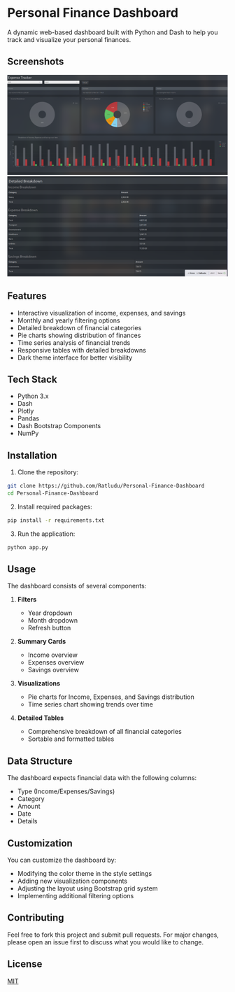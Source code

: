 # Personal Finance Dashboard

A dynamic web-based dashboard built with Python and Dash to help you track and visualize your personal finances.

## Screenshots

![Overview](Overview.png)
![Detailed](detailed.png)

## Features

- Interactive visualization of income, expenses, and savings
- Monthly and yearly filtering options
- Detailed breakdown of financial categories
- Pie charts showing distribution of finances
- Time series analysis of financial trends
- Responsive tables with detailed breakdowns
- Dark theme interface for better visibility

## Tech Stack

- Python 3.x
- Dash
- Plotly
- Pandas
- Dash Bootstrap Components
- NumPy

## Installation

1. Clone the repository:
```bash
git clone https://github.com/Ratludu/Personal-Finance-Dashboard
cd Personal-Finance-Dashboard
```

2. Install required packages:
```bash
pip install -r requirements.txt
```

3. Run the application:
```bash
python app.py
```

## Usage

The dashboard consists of several components:

1. **Filters**
   - Year dropdown
   - Month dropdown
   - Refresh button

2. **Summary Cards**
   - Income overview
   - Expenses overview
   - Savings overview

3. **Visualizations**
   - Pie charts for Income, Expenses, and Savings distribution
   - Time series chart showing trends over time

4. **Detailed Tables**
   - Comprehensive breakdown of all financial categories
   - Sortable and formatted tables

## Data Structure

The dashboard expects financial data with the following columns:
- Type (Income/Expenses/Savings)
- Category
- Amount
- Date
- Details

## Customization

You can customize the dashboard by:
- Modifying the color theme in the style settings
- Adding new visualization components
- Adjusting the layout using Bootstrap grid system
- Implementing additional filtering options

## Contributing

Feel free to fork this project and submit pull requests. For major changes, please open an issue first to discuss what you would like to change.

## License

[MIT](https://choosealicense.com/licenses/mit/)
